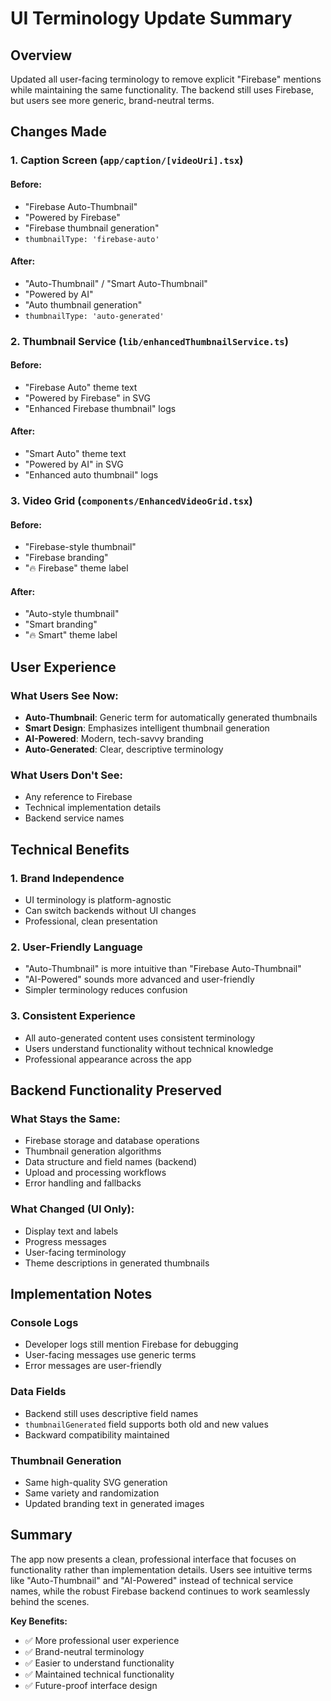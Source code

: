 # UI Terminology Update Summary

## Overview
Updated all user-facing terminology to remove explicit "Firebase" mentions while maintaining the same functionality. The backend still uses Firebase, but users see more generic, brand-neutral terms.

## Changes Made

### 1. Caption Screen (`app/caption/[videoUri].tsx`)

#### Before:
- "Firebase Auto-Thumbnail"
- "Powered by Firebase"
- "Firebase thumbnail generation"
- `thumbnailType: 'firebase-auto'`

#### After:
- "Auto-Thumbnail" / "Smart Auto-Thumbnail"
- "Powered by AI"
- "Auto thumbnail generation"
- `thumbnailType: 'auto-generated'`

### 2. Thumbnail Service (`lib/enhancedThumbnailService.ts`)

#### Before:
- "Firebase Auto" theme text
- "Powered by Firebase" in SVG
- "Enhanced Firebase thumbnail" logs

#### After:
- "Smart Auto" theme text
- "Powered by AI" in SVG
- "Enhanced auto thumbnail" logs

### 3. Video Grid (`components/EnhancedVideoGrid.tsx`)

#### Before:
- "Firebase-style thumbnail"
- "Firebase branding"
- "🔥 Firebase" theme label

#### After:
- "Auto-style thumbnail"
- "Smart branding"
- "🔥 Smart" theme label

## User Experience

### What Users See Now:
- **Auto-Thumbnail**: Generic term for automatically generated thumbnails
- **Smart Design**: Emphasizes intelligent thumbnail generation
- **AI-Powered**: Modern, tech-savvy branding
- **Auto-Generated**: Clear, descriptive terminology

### What Users Don't See:
- Any reference to Firebase
- Technical implementation details
- Backend service names

## Technical Benefits

### 1. Brand Independence
- UI terminology is platform-agnostic
- Can switch backends without UI changes
- Professional, clean presentation

### 2. User-Friendly Language
- "Auto-Thumbnail" is more intuitive than "Firebase Auto-Thumbnail"
- "AI-Powered" sounds more advanced and user-friendly
- Simpler terminology reduces confusion

### 3. Consistent Experience
- All auto-generated content uses consistent terminology
- Users understand functionality without technical knowledge
- Professional appearance across the app

## Backend Functionality Preserved

### What Stays the Same:
- Firebase storage and database operations
- Thumbnail generation algorithms
- Data structure and field names (backend)
- Upload and processing workflows
- Error handling and fallbacks

### What Changed (UI Only):
- Display text and labels
- Progress messages
- User-facing terminology
- Theme descriptions in generated thumbnails

## Implementation Notes

### Console Logs
- Developer logs still mention Firebase for debugging
- User-facing messages use generic terms
- Error messages are user-friendly

### Data Fields
- Backend still uses descriptive field names
- `thumbnailGenerated` field supports both old and new values
- Backward compatibility maintained

### Thumbnail Generation
- Same high-quality SVG generation
- Same variety and randomization
- Updated branding text in generated images

## Summary

The app now presents a clean, professional interface that focuses on functionality rather than implementation details. Users see intuitive terms like "Auto-Thumbnail" and "AI-Powered" instead of technical service names, while the robust Firebase backend continues to work seamlessly behind the scenes.

**Key Benefits:**
- ✅ More professional user experience
- ✅ Brand-neutral terminology
- ✅ Easier to understand functionality
- ✅ Maintained technical functionality
- ✅ Future-proof interface design

